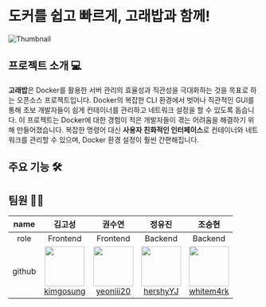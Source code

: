 # 도커를 쉽고 빠르게, 고래밥과 함께! 

![Thumbnail](https://github.com/user-attachments/assets/b15b3fd9-c65b-4a24-8d10-103612fbc23d)

## 프로젝트 소개 💻
**고래밥**은 Docker를 활용한 서버 관리의 효율성과 직관성을 극대화하는 것을 목표로 하는 오픈소스 프로젝트입니다. Docker의 복잡한 CLI 환경에서 벗어나 직관적인 GUI를 통해 초보 개발자들이 쉽게 컨테이너를 관리하고 네트워크 설정을 할 수 있도록 돕습니다. 이 프로젝트는 Docker에 대한 경험이 적은 개발자들이 겪는 어려움을 해결하기 위해 만들어졌습니다. 복잡한 명령어 대신 **사용자 친화적인 인터페이스**로 컨테이너와 네트워크를 관리할 수 있으며, Docker 환경 설정이 훨씬 간편해집니다.

## 주요 기능 🛠️

## 팀원 👩‍💻

| name | 김고성 | 권수연 | 정유진 | 조승현 |
| :---: | :---: | :---: | :---: | :---: |
| role | Frontend | Frontend | Backend | Backend |
| github | <div align="center"><img src="https://github.com/kimgosung.png" width="80"><br>[kimgosung](https://github.com/kimgosung)</div> | <div align="center"><img src="https://github.com/yeoniii20.png" width="80"><br>[yeoniii20](https://github.com/yeoniii20)</div> | <div align="center"><img src="https://github.com/hershyYJ.png" width="80"><br>[hershyYJ](https://github.com/hershyYJ)</div> | <div align="center"><img src="https://github.com/whitem4rk.png" width="80"><br>[whitem4rk](https://github.com/whitem4rk)</div> |

